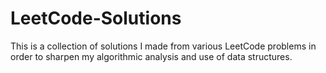 # LeetCode-Solutions
This is a collection of solutions I made from various LeetCode problems in order to sharpen my algorithmic analysis and use of data structures.
